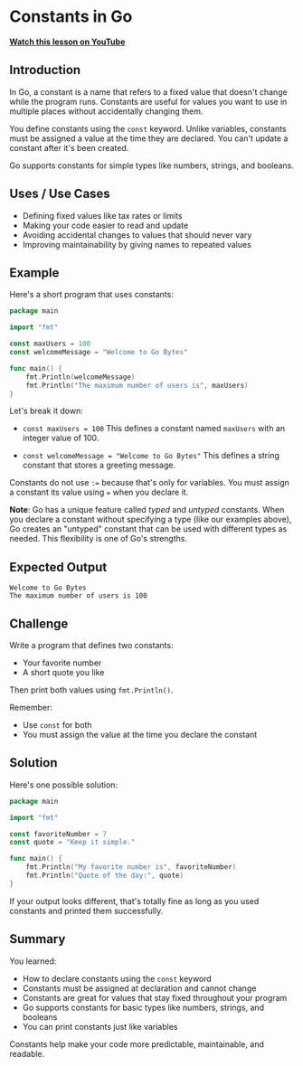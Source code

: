 # Constants in Go

**[Watch this lesson on YouTube](https://youtube.com/watch?v=n-gA1DCl3yA)**

## Introduction

In Go, a constant is a name that refers to a fixed value that doesn't change while the program runs. Constants are useful for values you want to use in multiple places without accidentally changing them.

You define constants using the `const` keyword. Unlike variables, constants must be assigned a value at the time they are declared. You can't update a constant after it's been created.

Go supports constants for simple types like numbers, strings, and booleans.

## Uses / Use Cases

* Defining fixed values like tax rates or limits
* Making your code easier to read and update
* Avoiding accidental changes to values that should never vary
* Improving maintainability by giving names to repeated values

## Example

Here's a short program that uses constants:

```go
package main

import "fmt"

const maxUsers = 100
const welcomeMessage = "Welcome to Go Bytes"

func main() {
    fmt.Println(welcomeMessage)
    fmt.Println("The maximum number of users is", maxUsers)
}
```

Let's break it down:

* `const maxUsers = 100`
  This defines a constant named `maxUsers` with an integer value of 100.

* `const welcomeMessage = "Welcome to Go Bytes"`
  This defines a string constant that stores a greeting message.

Constants do not use `:=` because that's only for variables. You must assign a constant its value using `=` when you declare it.

**Note**: Go has a unique feature called *typed* and *untyped* constants. When you declare a constant without specifying a type (like our examples above), Go creates an "untyped" constant that can be used with different types as needed. This flexibility is one of Go's strengths.

## Expected Output

```
Welcome to Go Bytes
The maximum number of users is 100
```

## Challenge

Write a program that defines two constants:

* Your favorite number
* A short quote you like

Then print both values using `fmt.Println()`.

Remember:

* Use `const` for both
* You must assign the value at the time you declare the constant

## Solution

Here's one possible solution:

```go
package main

import "fmt"

const favoriteNumber = 7
const quote = "Keep it simple."

func main() {
    fmt.Println("My favorite number is", favoriteNumber)
    fmt.Println("Quote of the day:", quote)
}
```

If your output looks different, that's totally fine as long as you used constants and printed them successfully.

## Summary

You learned:

* How to declare constants using the `const` keyword
* Constants must be assigned at declaration and cannot change
* Constants are great for values that stay fixed throughout your program
* Go supports constants for basic types like numbers, strings, and booleans
* You can print constants just like variables

Constants help make your code more predictable, maintainable, and readable.


